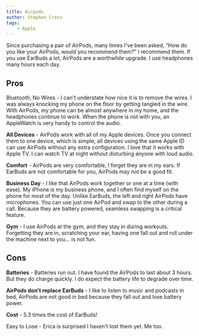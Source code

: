 ```yaml
---
title: Airpods
author: Stephen Cross
tags:
    - Apple  
---
```

Since purchasing a pair of AirPods, many times I've been asked, “How do you like your AirPods, would you recommend them?”  I recommend them.  If you use EarBuds a lot, AirPods are a worthwhile upgrade.   I use headphones many hours each day. 

## Pros
Bluetooth,  No Wires - I can't understate how nice it is to remove the wires.   I was always knocking my phone on the floor by getting tangled in the wire.   With AirPods, my phone can be almost anywhere in my home, and the headphones continue to work.  When the phone is not with you, an AppleWatch is very handy to control the audio.

**All Devices** - AirPods work with all of my Apple devices. Once you connect them to one device, which is simple, all devices using the same Apple ID can use AirPods without any extra configuration.   I love that it works with Apple TV.   I can watch TV at night without disturbing anyone with loud audio. 

**Comfort** - AirPods are very comfortable, I forget they are in my ears.  If EarBuds are not comfortable for you,  AirPods may not be a good fit.

**Business Day** - I like that AirPods work together or one at a time (with ease).  My iPhone is my business phone, and I often find myself on the phone for most of the day.   Unlike EarBuds, the left and right AirPods have microphones.  You can use just one AirPod and swap to the other during a call.   Because they are battery powered, seamless swapping is a critical feature. 

**Gym** - I use AirPods at the gym, and they stay in during workouts.  Forgetting they are in, scratching your ear, having one fall out and roll under the machine next to you... is not fun. 

## Cons
**Batteries** - Batteries run out.  I have found the AirPods to last about 3 hours.  But they do charge quickly.   I do expect the battery life to degrade over time.   

**AirPods don’t replace EarBuds** - I like to listen to music and podcasts in bed, AirPods are not good in bed because they fall out and lose battery power.  

**Cost** - 5.3 times the cost of EarBuds!

Easy to Lose - Erica is surprised I haven't lost them yet.  Me too. 